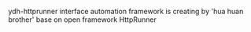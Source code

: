 ydh-httprunner interface automation  framework is creating by 'hua huan brother' base on open framework HttpRunner
